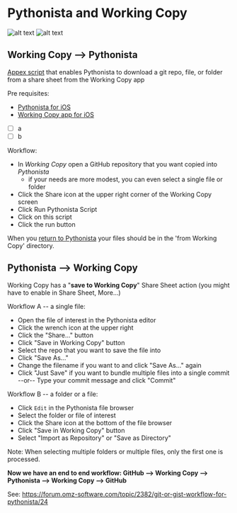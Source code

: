 # Pythonista and Working Copy

![alt text](https://img.shields.io/badge/Python-2.7-blue.svg "Python 2.7")
![alt text](https://img.shields.io/badge/Python-3.5-blue.svg "Python 3.5")

## Working Copy --> Pythonista
[Appex script](http://omz-software.com/pythonista/docs/ios/appex.html) that enables Pythonista to download a git repo, file, or folder from a share sheet from the Working Copy app

Pre requisites:
* [Pythonista for iOS](http://omz-software.com/pythonista/)
* [Working Copy app for iOS](https://workingcopyapp.com)

- [ ] a
- [ ] b

Workflow:
* In _Working Copy_ open a GitHub repository that you want copied into _Pythonista_
  * if your needs are more modest, you can even select a single file or folder
* Click the Share icon at the upper right corner of the Working Copy screen
* Click Run Pythonista Script
* Click on this script
* Click the run button

When you [return to Pythonista](pythonista://) your files should be in the 'from Working Copy' directory.

## Pythonista --> Working Copy
Working Copy has a "__save to Working Copy__" Share Sheet action (you might have to enable in Share Sheet, More...)

Workflow A -- a single file:
* Open the file of interest in the Pythonista editor
* Click the wrench icon at the upper right
* Click the "Share..." button
* Click "Save in Working Copy" button
* Select the repo that you want to save the file into
* Click "Save As..."
* Change the filename if you want to and click "Save As..." again
* Click "Just Save" if you want to bundle multiple files into a single commit --or-- Type your commit message and click "Commit"

Workflow B -- a folder or a file:
* Click `Edit` in the Pythonista file browser
* Select the folder or file of interest
* Click the Share icon at the bottom of the file browser
* Click "Save in Working Copy" button
* Select "Import as Repository" or "Save as Directory"

Note: When selecting multiple folders or multiple files, only the first one is processed.

__Now we have an end to end workflow: GitHub --> Working Copy --> Pythonista --> Working Copy --> GitHub__

See: https://forum.omz-software.com/topic/2382/git-or-gist-workflow-for-pythonista/24
